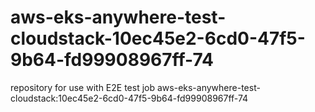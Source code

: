 # aws-eks-anywhere-test-cloudstack-10ec45e2-6cd0-47f5-9b64-fd99908967ff-74
repository for use with E2E test job aws-eks-anywhere-test-cloudstack:10ec45e2-6cd0-47f5-9b64-fd99908967ff-74
